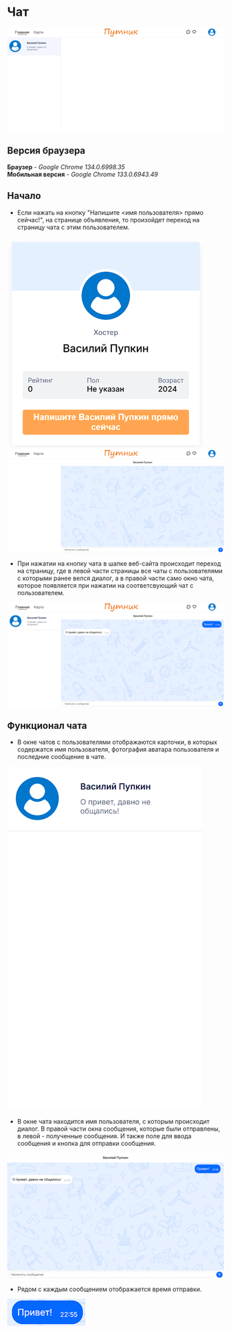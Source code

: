 # Чат

![Чат](assets/image_3.png)

## Версия браузера

**Браузер** - *Google Chrome 134.0.6998.35*  
**Мобильная версия** - *Google Chrome 133.0.6943.49*

## Начало

- Если нажать на кнопку "Напишите <имя пользователя> прямо сейчас!", на странице объявления, то произойдет переход на страницу чата с этим пользователем.

![image](assets/image.png)
![image](assets/image_1.png)

- При нажатии на кнопку чата в шапке веб-сайта происходит переход на страницу, где в левой части страницы все чаты с пользователями с которыми ранее велся диалог, а в правой части само окно чата, которое появляется при нажатии на соответсвующий чат с пользователем.

![image](assets/image_0.png)

## Функционал чата

- В окне чатов с пользователями отображаются карточки, в которых содержатся имя пользователя, фотография аватара пользователя и последние сообщение в чате.

![image](assets/image_4.png)

- В окне чата находится имя пользователя, с которым происходит диалог. В правой части окна сообщения, которые были отправлены, в левой - полученные сообщения. И также поле для ввода сообщения и кнопка для отправки сообщения.

![image](assets/image_5.png)

- Рядом с каждым сообщением отображается время отправки.

![image](assets/image_6.png)


